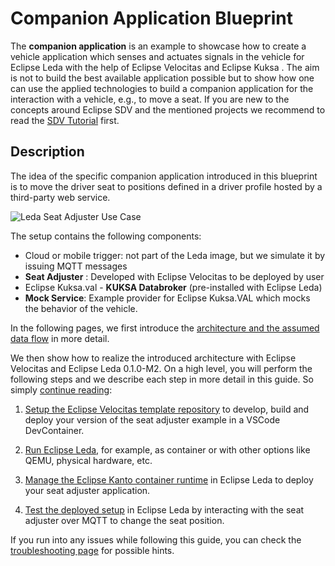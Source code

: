 # Companion Application Blueprint

The **companion application** is an example to
showcase how to create a vehicle application which senses and actuates signals in the vehicle
for Eclipse Leda with the help of Eclipse Velocitas and Eclipse Kuksa
. The aim is not to build the best available application possible but to show how one can use the applied technologies
to build a companion application for the interaction with a vehicle, e.g., to move a seat.
If you are new to the concepts around Eclipse SDV and the mentioned projects
we recommend to read the [SDV Tutorial](https://eclipse-leda.github.io/leda/docs/general-usage/sdv-introduction/) first.

## Description

The idea of the specific companion application introduced in this blueprint is to move the driver seat to positions defined
in a driver profile hosted by a third-party web service.

![Leda Seat Adjuster Use Case](./img/seatadjuster.png)

The setup contains the following components:

- Cloud or mobile trigger: not part of the Leda image, but we simulate it by issuing MQTT messages
- **Seat Adjuster** : Developed with Eclipse Velocitas to be deployed by user
- Eclipse Kuksa.val - **KUKSA Databroker** (pre-installed with Eclipse Leda)
- **Mock Service**: Example provider for Eclipse Kuksa.VAL which mocks the behavior of the vehicle.

In the following pages, we first introduce the [architecture and the assumed data flow](./architecture-seat-adjuster.md) in more detail.

We then show how to realize the introduced architecture with Eclipse Velocitas and Eclipse Leda 0.1.0-M2. On a high level, you will perform the following steps and we describe each step in more detail in this guide. So simply [continue reading](./architecture-seat-adjuster.md):

1. [Setup the Eclipse Velocitas template repository](./develop-seat-adjuster.md#setup-eclipse-velocitas-from-template-repository) to develop, build and deploy your
version of the seat adjuster example in a VSCode DevContainer.

2. [Run Eclipse Leda](./deploy-seat-adjuster.md), for example, as container or with other options like QEMU, physical hardware, etc.

3. [Manage the Eclipse Kanto container runtime](./deploy-seat-adjuster.md) in Eclipse Leda to deploy your seat adjuster application.

4. [Test the deployed setup](./interact-seat-adjuster.md) in Eclipse Leda by interacting with the seat adjuster over MQTT to change the seat position.

If you run into any issues while following this guide, you can check the [troubleshooting page](./troubleshooting.md) for possible hints.
